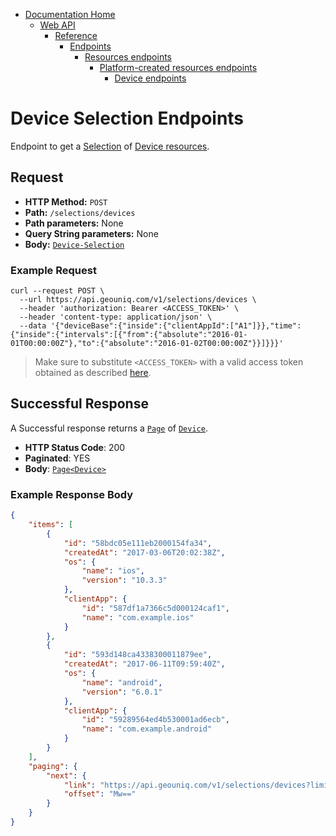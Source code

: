 * [Documentation Home](../../../../../README.md)
    * [Web API](../../../../index.md)  
      * [Reference](../../../index.md)  
        * [Endpoints](../../index.md)
            * [Resources endpoints](../../index.md)
               * [Platform-created resources endpoints](../index.md)
                  * [Device endpoints](index.md)
               
# Device Selection Endpoints

Endpoint to get a [Selection](../../../../concepts/resource-selection.md) of 
[Device resources](../../../resources/platform-created/device.md).

## Request

* **HTTP Method:** `POST`
* **Path:** `/selections/devices`
* **Path parameters:** None
* **Query String parameters:** None
* **Body:** [`Device-Selection`](../../../data-models/r-selection/device.md)
    
### Example Request


```
curl --request POST \
  --url https://api.geouniq.com/v1/selections/devices \
  --header 'authorization: Bearer <ACCESS_TOKEN>' \
  --header 'content-type: application/json' \
  --data '{"deviceBase":{"inside":{"clientAppId":["A1"]}},"time":{"inside":{"intervals":[{"from":{"absolute":"2016-01-01T00:00:00Z"},"to":{"absolute":"2016-01-02T00:00:00Z"}}]}}}'
```

> Make sure to substitute `<ACCESS_TOKEN>` with a valid access token obtained as described [here](../../../general-aspects/auth.md).

## Successful Response

A Successful response returns a [`Page`](../../../general-aspects/pagination.md) of 
[`Device`](../../../data-models/resources/platform-created/device.md).

* **HTTP Status Code**: 200
* **Paginated**: YES
* **Body**: [`Page`](../../../general-aspects/pagination.md)[`<Device>`](../../../data-models/resources/platform-created/device.md)

### Example Response Body

```json
{
    "items": [
        {
            "id": "58bdc05e111eb2000154fa34",
            "createdAt": "2017-03-06T20:02:38Z",
            "os": {
                "name": "ios",
                "version": "10.3.3"
            },
            "clientApp": {
                "id": "587df1a7366c5d000124caf1",
                "name": "com.example.ios"
            }
        },
        {
            "id": "593d148ca4338300011879ee",
            "createdAt": "2017-06-11T09:59:40Z",
            "os": {
                "name": "android",
                "version": "6.0.1"
            },
            "clientApp": {
                "id": "59289564ed4b530001ad6ecb",
                "name": "com.example.android"
            }
        }
    ],
    "paging": {
        "next": {
            "link": "https://api.geouniq.com/v1/selections/devices?limit=3&offset=Mw%3D%3D",
            "offset": "Mw=="
        }
    }
}
```



